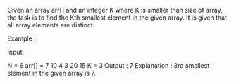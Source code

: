 Given an array arr[] and an integer K where K is smaller than size of array, the task is to find the Kth smallest element in the given array. It is given that all array elements are distinct.

Example :

Input:

N = 6
arr[] = 7 10 4 3 20 15
K = 3
Output : 7
Explanation : 3rd smallest element in the given array is 7.
